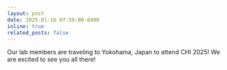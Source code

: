 ```yaml
---
layout: post
date: 2025-01-16 07:59:00-0400
inline: true
related_posts: false
---
```


Our lab members are traveling to Yokohama, Japan to attend CHI 2025! We are excited to see you all there!